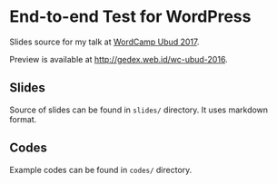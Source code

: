 End-to-end Test for WordPress
=============================

Slides source for my talk at [WordCamp Ubud 2017](https://2017.ubud.wordcamp.org).

Preview is available at http://gedex.web.id/wc-ubud-2016.

## Slides

Source of slides can be found in `slides/` directory. It uses markdown format.

## Codes

Example codes can be found in `codes/` directory.


